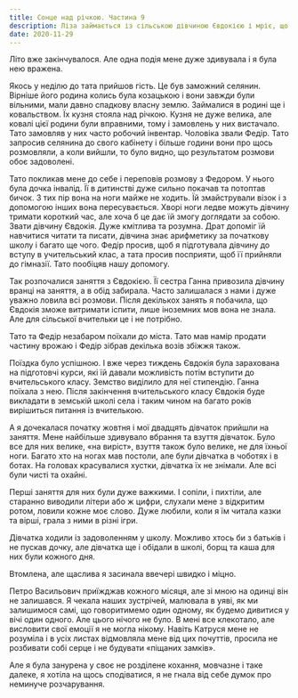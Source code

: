 ```yaml
---
title: Сонце над річкою. Частина 9
description: Ліза займається із сільською дівчиною Євдокією і мріє, що той, кого вона кохає подивиться на неї і відповість взаємністю
date: 2020-11-29
---
```


Літо вже закінчувалося. Але одна подія мене дуже здивувала і я була нею вражена.

Якось у неділю до тата прийшов гість. Це був заможний селянин. Вірніше його родина колись була козацькою і вони завжди були вільними, мали давно спадкову власну землю. Займалися в родині ще і ковальством. Їх кузня стояла над річкою. Кузня не дуже велика, але ковалі цієї родини були вправними, тому і замовлень у них вистачало. Тато замовляв у них часто робочий інвентар. Чоловіка звали Федір. Тато запросив селянина до свого кабінету і більше години вони про щось розмовляли, а коли вийшли, то було видно, що результатом розмови обоє задоволені.

Тато покликав мене до себе і переповів розмову з Федором. У нього була дочка інвалід. Її в дитинстві дуже сильно покачав та потоптав бичок. З тих пір вона на ноги майже не ходить. Їй змайстрували візок і з допомогою інших вона пересувається. Хворі ноги ледве можуть дівчину тримати короткий час, але хоча б це дає їй змогу доглядати за собою. Звати дівчину Євдокія. Дуже кмітлива та розумна. Драт допоміг їй навчитися читати та писати, дівчина знає арифметику за початкову школу і багато ще чого. Федір просив, щоб я підготувала дівчину до вступу в учительський клас, а тата просив  посприяти, щоб її прийняли до гімназії. Тато пообіцяв нашу допомогу.

Так розпочалися заняття з Євдокією. Її сестра Ганна привозила дівчину вранці на заняття, а в обід забирала. Часто залишалася з нами і дуже уважно ловила всі розмови. Після декількох занять я побачила, що Євдокія зможе витримати іспити, лише іноземних мов вона не знала. Але для сільської вчительки це і не потрібно.

Тато та Федір незабаром поїхали до міста. Тато мав намір продати частину врожаю і Федір зібрав декілька возів збіжжя також.

Поїздка було успішною. І вже через тиждень Євдокія була зарахована на підготовчі курси, які їй давали можливість потім вступити до вчительського класу. Земство виділило для неї стипендію. Ганна поїхала з нею. Після закінчення вчительського класу Євдокія буде викладати в земській школі села і таким чином на багато років вирішиться питання із вчителькою.

А я дочекалася початку жовтня і мої двадцять дівчаток прийшли на заняття. Мене найбільше здивувало вбрання та взуття дівчаток. Було все для них велике, «на виріст», взуття також було велике, не для їхньої ноги. Багато хто на ногах мав постоли, але були дівчатка  в чоботях і в ботах. На головах красувалися хустки, дівчатка їх не знімали. Але всі були чисті та охайні.

Перші заняття для них були дуже важкими. І сопіли, і пихтіли, але старанно виводили літери або ж цифри, слухали мене з відкритим ротом, ловили кожне моє слово. Дуже любили, коли я їм читала казки та вірші, грала з ними в різні ігри.

Дівчатка ходили із задоволенням у школу. Можливо хтось би з батьків і не пускав дочку, але дівчатка ще і обідали в школі, борщ та каша для них були кожного дня.

Втомлена, але щаслива я засинала ввечері швидко і міцно.

Петро Васильович приїжджав кожного місяця, але зі мною на одинці він не залишався. Я чекала наших зустрічей, малювала в уяві, як ми залишимося самі, що говоритимемо один одному, як будемо дивитися у вічі один одного. Але цього нічого не було. В мені все клекотало, але висловити свої емоції я не могла нікому. Навіть Катруся мене не розуміла і в усіх листах відмовляла мене від цих почуттів, просила не розбивати собі серце і не будувати «піщаних замків».

Але я була занурена у своє не розділене кохання, мовчазне і таке далеке, я хотіла на щось сподіватися, я не гнала від себе думок про неминуче розчарування.

